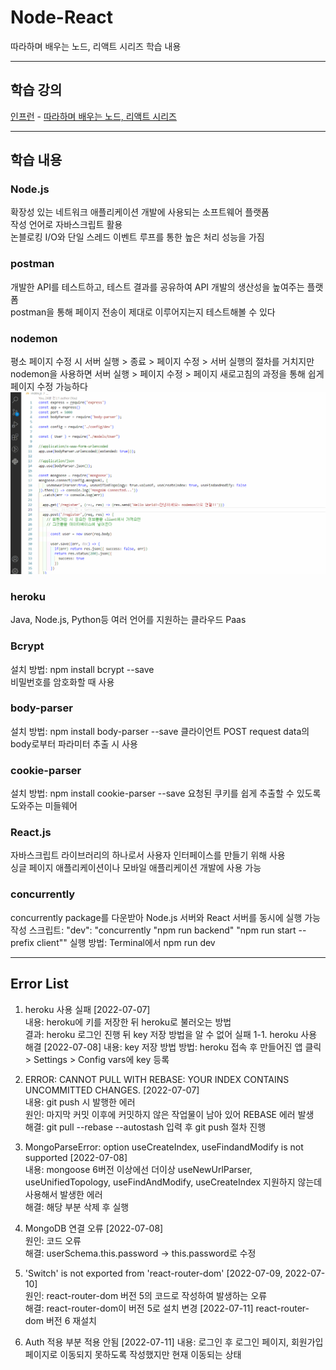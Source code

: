 # Node-React
따라하며 배우는 노드, 리액트 시리즈 학습 내용

---

## 학습 강의
[인프런](https://www.inflearn.com/) - [따라하며 배우는 노드, 리액트 시리즈](https://www.inflearn.com/roadmaps/331)

---

## 학습 내용

### Node.js
확장성 있는 네트워크 애플리케이션 개발에 사용되는 소프트웨어 플랫폼   
작성 언어로 자바스크립트 활용   
논블로킹 I/O와 단일 스레드 이벤트 루프를 통한 높은 처리 성능을 가짐   

### postman
개발한 API를 테스트하고, 테스트 결과를 공유하여 API 개발의 생산성을 높여주는 플랫폼   
postman을 통해 페이지 전송이 제대로 이루어지는지 테스트해볼 수 있다

### nodemon
평소 페이지 수정 시 서버 실행 > 종료 > 페이지 수정 > 서버 실행의 절차를 거치지만   
nodemon을 사용하면 서버 실행 > 페이지 수정 > 페이지 새로고침의 과정을 통해 쉽게 페이지 수정 가능하다
![nodemon](https://github.com/WoojinJeonkr/Node-React/blob/main/image/nodemon_connect.gif?raw=true)

### heroku
Java, Node.js, Python등 여러 언어를 지원하는 클라우드 Paas

### Bcrypt
설치 방법: npm install bcrypt --save   
비밀번호를 암호화할 때 사용

### body-parser
설치 방법: npm install body-parser --save
클라이언트 POST request data의 body로부터 파라미터 추출 시 사용

### cookie-parser
설치 방법: npm install cookie-parser --save
요청된 쿠키를 쉽게 추출할 수 있도록 도와주는 미들웨어

### React.js
자바스크립트 라이브러리의 하나로서 사용자 인터페이스를 만들기 위해 사용   
싱글 페이지 애플리케이션이나 모바일 애플리케이션 개발에 사용 가능

### concurrently   
concurrently package를 다운받아 Node.js 서버와 React 서버를 동시에 실행 가능   
작성 스크립트: "dev": "concurrently \"npm run backend\" \"npm run start --prefix client\""
실행 방법: Terminal에서 npm run dev

---

## Error List

1. heroku 사용 실패 [2022-07-07]   
내용: heroku에 키를 저장한 뒤 heroku로 불러오는 방법   
결과: heroku 로그인 진행 뒤 key 저장 방법을 알 수 없어 실패
1-1. heroku 사용 해결 [2022-07-08]
내용: key 저장 방법
방법: heroku 접속 후 만들어진 앱 클릭 > Settings > Config vars에 key 등록 

2. ERROR: CANNOT PULL WITH REBASE: YOUR INDEX CONTAINS UNCOMMITTED CHANGES. [2022-07-07]   
내용: git push 시 발행한 에러   
원인: 마지막 커밋 이후에 커밋하지 않은 작업물이 남아 있어 REBASE 에러 발생   
해결: git pull --rebase --autostash 입력 후 git push 절차 진행

3. MongoParseError: option useCreateIndex, useFindandModify is not supported [2022-07-08]   
내용: mongoose 6버전 이상에선 더이상 useNewUrlParser, useUnifiedTopology, useFindAndModify, useCreateIndex 지원하지 않는데 사용해서 발생한 에러    
해결: 해당 부분 삭제 후 실행

4. MongoDB 연결 오류 [2022-07-08]   
원인: 코드 오류   
해결: userSchema.this.password -> this.password로 수정

5. 'Switch' is not exported from 'react-router-dom' [2022-07-09, 2022-07-10]   
원인: react-router-dom 버전 5의 코드로 작성하여 발생하는 오류   
해결: react-router-dom이 버전 5로 설치 변경
[2022-07-11] react-router-dom 버전 6 재설치

6. Auth 적용 부분 적용 안됨 [2022-07-11]
내용: 로그인 후 로그인 페이지, 회원가입 페이지로 이동되지 못하도록 작성했지만 현재 이동되는 상태